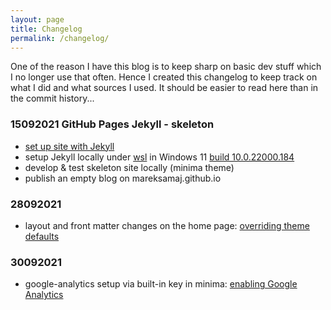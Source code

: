 ```yaml
---
layout: page
title: Changelog
permalink: /changelog/
---
```


One of the reason I have this blog is to keep sharp on basic dev stuff which I no longer use that often. Hence I created this changelog to keep track on what I did and what sources I used. It should be easier to read here than in the commit history...

### 15092021 GitHub Pages Jekyll - skeleton
- [set up site with Jekyll][setup-gh-pages-jekyll]
- setup Jekyll locally under [wsl][wsl] in Windows 11 [build 10.0.22000.184][w11-build-184]
- develop & test skeleton site locally (minima theme)
- publish an empty blog on mareksamaj.github.io

### 28092021
- layout and front matter changes on the home page: [overriding theme defaults][overriding-theme-defaults]

### 30092021
- google-analytics setup via built-in key in minima: [enabling Google Analytics][minima-ga] 

[setup-gh-pages-jekyll]: https://docs.github.com/en/pages/setting-up-a-github-pages-site-with-jekyll
[wsl]: https://docs.microsoft.com/en-us/windows/wsl/install
[w11-build-184]: https://blogs.windows.com/windows-insider/2021/09/09/announcing-windows-11-insider-preview-build-22000-184/
[overriding-theme-defaults]: https://jekyllrb.com/docs/themes/#overriding-theme-defaults
[minima-ga]: https://github.com/jekyll/minima#enabling-google-analytics